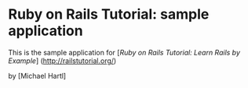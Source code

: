 # Ruby on Rails Tutorial: sample application

This is the sample application for
[*Ruby on Rails Tutorial: Learn Rails by Example*] (http://railstutorial.org/)

by [Michael Hartl]